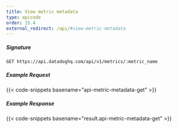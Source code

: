 ```yaml
---
title: View metric metadata
type: apicode
order: 15.4
external_redirect: /api/#view-metric-metadata
---
```


##### Signature
`GET https://api.datadoghq.com/api/v1/metrics/:metric_name`
##### Example Request
{{< code-snippets basename="api-metric-metadata-get" >}}
##### Example Response
{{< code-snippets basename="result.api-metric-metadata-get" >}}

